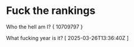# Fuck the rankings

Who the hell am I?
{ 10709797 }

What fucking year is it?
[ 2025-03-26T13:36:40Z ]
